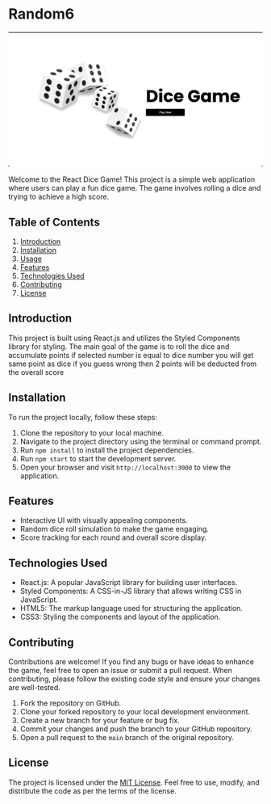 # Random6

![Dice Game](dice-game-screenshot.png)

Welcome to the React Dice Game! This project is a simple web application where users can play a fun dice game. The game involves rolling a dice and trying to achieve a high score.

## Table of Contents

1. [Introduction](#introduction)
2. [Installation](#installation)
3. [Usage](#usage)
4. [Features](#features)
5. [Technologies Used](#technologies-used)
6. [Contributing](#contributing)
7. [License](#license)

## Introduction

This project is built using React.js and utilizes the Styled Components library for styling. The main goal of the game is to roll the dice and accumulate points if selected number is equal to dice number you will get same point as dice if you guess wrong then 2 points will be deducted from the overall score

## Installation

To run the project locally, follow these steps:

1. Clone the repository to your local machine.
2. Navigate to the project directory using the terminal or command prompt.
3. Run `npm install` to install the project dependencies.
4. Run `npm start` to start the development server.
5. Open your browser and visit `http://localhost:3000` to view the application.


## Features

- Interactive UI with visually appealing components.
- Random dice roll simulation to make the game engaging.
- Score tracking for each round and overall score display.

## Technologies Used

- React.js: A popular JavaScript library for building user interfaces.
- Styled Components: A CSS-in-JS library that allows writing CSS in JavaScript.
- HTML5: The markup language used for structuring the application.
- CSS3: Styling the components and layout of the application.

## Contributing

Contributions are welcome! If you find any bugs or have ideas to enhance the game, feel free to open an issue or submit a pull request. When contributing, please follow the existing code style and ensure your changes are well-tested.

1. Fork the repository on GitHub.
2. Clone your forked repository to your local development environment.
3. Create a new branch for your feature or bug fix.
4. Commit your changes and push the branch to your GitHub repository.
5. Open a pull request to the `main` branch of the original repository.

## License

The project is licensed under the [MIT License](LICENSE.md). Feel free to use, modify, and distribute the code as per the terms of the license.
